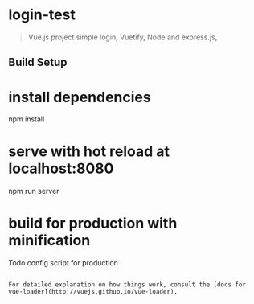 # login-test

> Vue.js project simple login,
> Vuetify,
> Node and express.js,

## Build Setup

# install dependencies
npm install

# serve with hot reload at localhost:8080
npm run server

# build for production with minification
Todo config script for production
```

For detailed explanation on how things work, consult the [docs for vue-loader](http://vuejs.github.io/vue-loader).
